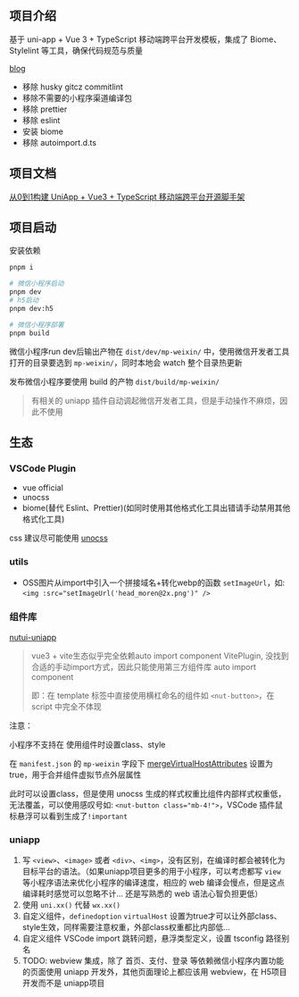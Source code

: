 ## 项目介绍

基于 uni-app + Vue 3 + TypeScript 移动端跨平台开发模板，集成了 Biome、Stylelint 等工具，确保代码规范与质量

[blog](https://www.cnblogs.com/haoxianrui/p/18684753)

- 移除 husky gitcz commitlint
- 移除不需要的小程序渠道编译包
- 移除 prettier
- 移除 eslint
- 安装 biome
- 移除 autoimport.d.ts

## 项目文档

[从0到1构建 UniApp + Vue3 + TypeScript 移动端跨平台开源脚手架](https://juejin.cn/post/7448963032993038376)

## 项目启动

安装依赖

```bash
pnpm i
```

```bash
# 微信小程序启动
pnpm dev
# h5启动
pnpm dev:h5

# 微信小程序部署
pnpm build
```

微信小程序run dev后输出产物在 `dist/dev/mp-weixin/` 中，使用微信开发者工具打开的目录要选到 `mp-weixin/`，同时本地会 watch 整个目录热更新

发布微信小程序要使用 build 的产物 `dist/build/mp-weixin/`

> 有相关的 uniapp 插件自动调起微信开发者工具，但是手动操作不麻烦，因此不使用

## 生态

### VSCode Plugin

- vue official
- unocss
- biome(替代 Eslint、Prettier)(如同时使用其他格式化工具出错请手动禁用其他格式化工具)

css 建议尽可能使用 [unocss](https://www.cnblogs.com/haoxianrui/p/18684753#%E6%95%B4%E5%90%88-unocss)

### utils

- OSS图片从import中引入一个拼接域名+转化webp的函数 `setImageUrl`，如: `<img :src="setImageUrl('head_moren@2x.png')" />`

### 组件库

[nutui-uniapp](https://nutui-uniapp.pages.dev/guide/faq.html)

> vue3 + vite生态似乎完全依赖auto import component VitePlugin, 没找到合适的手动import方式，因此只能使用第三方组件库 auto import component
>
> 即：在 template 标签中直接使用横杠命名的组件如 `<nut-button>`，在 script 中完全不体现

注意：

小程序不支持在 使用组件时设置class、style

在 `manifest.json` 的 `mp-weixin` 字段下 [mergeVirtualHostAttributes](https://zh.uniapp.dcloud.io/collocation/manifest.html#mp-weixin) 设置为true，用于合并组件虚拟节点外层属性

此时可以设置class，但是使用 unocss 生成的样式权重比组件内部样式权重低，无法覆盖，可以使用感叹号如: `<nut-button class="mb-4!">`，VSCode 插件鼠标悬浮可以看到生成了`!important`

### uniapp

1. 写 `<view>`、`<image>` 或者 `<div>`、`<img>`，没有区别，在编译时都会被转化为目标平台的语法。（如果uniapp项目更多的用于小程序，可以考虑都写 `view` 等小程序语法来优化小程序的编译速度，相应的 web 编译会慢点，但是这点编译耗时感觉可以忽略不计... 还是写熟悉的 web 语法心智负担更低）
2. 使用 `uni.xx()` 代替 `wx.xx()`
3. 自定义组件，`definedoption` `virtualHost` 设置为true才可以让外部class、style生效，同样需要注意权重，外部class权重都比内部低...
4. 自定义组件 VSCode import 跳转问题，悬浮类型定义，设置 tsconfig 路径别名
5. TODO: webview 集成，除了 首页、支付、登录 等依赖微信小程序内置功能的页面使用 uniapp 开发外，其他页面理论上都应该用 webview，在 H5项目 开发而不是 uniapp项目
